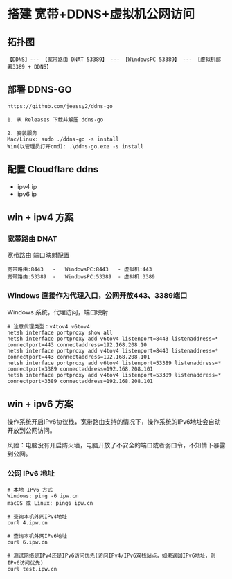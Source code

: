 # 搭建 宽带+DDNS+虚拟机公网访问

## 拓扑图

```
【DDNS】--- 【宽带路由 DNAT 53389】 --- 【WindowsPC 53389】 --- 【虚拟机部署3389 + DDNS】
```

## 部署 DDNS-GO

```
https://github.com/jeessy2/ddns-go

1. 从 Releases 下载并解压 ddns-go

2. 安装服务
Mac/Linux: sudo ./ddns-go -s install
Win(以管理员打开cmd): .\ddns-go.exe -s install

```

## 配置 Cloudflare ddns

  - ipv4 ip
  - ipv6 ip 

## win + ipv4 方案

### 宽带路由 DNAT

宽带路由 端口映射配置

```
宽带路由:8443   -   WindowsPC:8443   - 虚拟机:443
宽带路由:53389  -   WindowsPC:53389  - 虚拟机:3389
```

### Windows 直接作为代理入口，公网开放443、3389端口

Windows 系统，代理访问，端口映射

```
# 注意代理类型：v4tov4 v6tov4
netsh interface portproxy show all
netsh interface portproxy add v6tov4 listenport=8443 listenaddress=* connectport=443 connectaddress=192.168.208.10
netsh interface portproxy add v4tov4 listenport=8443 listenaddress=* connectport=443 connectaddress=192.168.208.101
netsh interface portproxy add v6tov4 listenport=53389 listenaddress=* connectport=3389 connectaddress=192.168.208.101
netsh interface portproxy add v4tov4 listenport=53389 listenaddress=* connectport=3389 connectaddress=192.168.208.101
```

## win + ipv6 方案

操作系统开启IPv6协议栈，宽带路由支持的情况下，操作系统的IPv6地址会自动开放到公网访问。

风险：电脑没有开启防火墙，电脑开放了不安全的端口或者弱口令，不知情下暴露到公网。

### 公网 IPv6 地址

```
# 本地 IPv6 方式
Windows: ping -6 ipw.cn
macOS 或 Linux: ping6 ipw.cn

# 查询本机外网IPv4地址
curl 4.ipw.cn

# 查询本机外网IPv6地址
curl 6.ipw.cn

# 测试网络是IPv4还是IPv6访问优先(访问IPv4/IPv6双栈站点，如果返回IPv6地址，则IPv6访问优先)
curl test.ipw.cn
```
